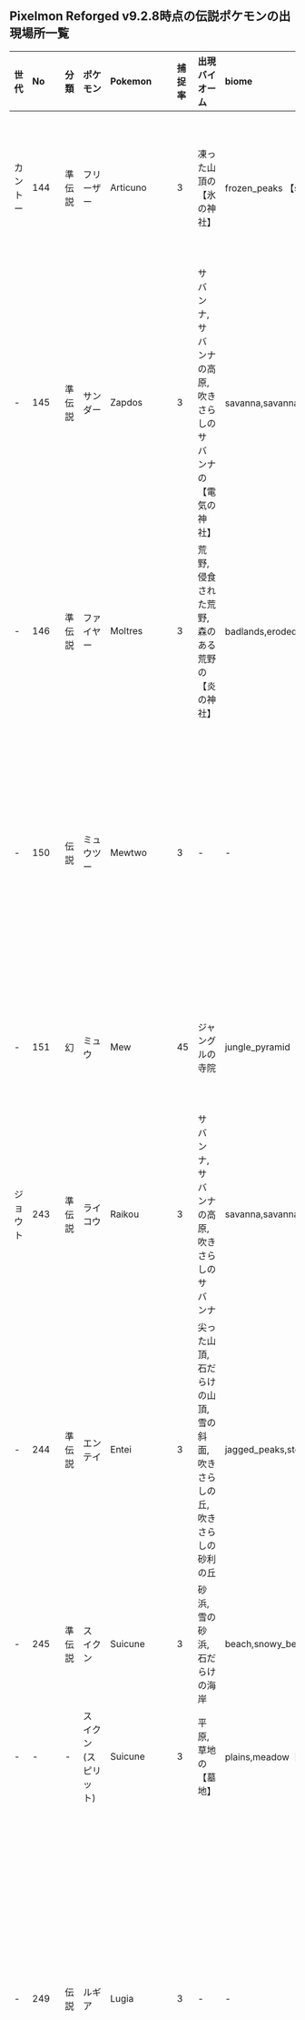 ## Pixelmon Reforged v9.2.8時点の伝説ポケモンの出現場所一覧

|世代|No|分類|ポケモン|Pokemon|捕捉率|出現バイオーム|biome|時間帯|備考|レイド|raids-biome|
|:----|:----|:----|:----|:----|:----|:----|:----|:----|:----|:----|:----|
|カントー|144|準伝説|フリーザー|Articuno|3|凍った山頂の【氷の神社】|frozen_peaks 【shrines/articuno】|-|要：氷のオーブ|凍った山頂,ラナキラマウンテン,雪原,氷樹|frozen_peaks,mount_lanakila,snowy_plains,ice_spikes|
|-|145|準伝説|サンダー|Zapdos|3|サバンナ,サバンナの高原,吹きさらしのサバンナ の【電気の神社】|savanna,savanna_plateau,windswept_savanna 【shrines/zapdos】|-|要：雷のオーブ|サバンナ,サバンナの高原,吹きさらしのサバンナ|savanna,savanna_plateau,windswept_savanna|
|-|146|準伝説|ファイヤー|Moltres|3|荒野,侵食された荒野,森のある荒野の【炎の神社】|badlands,eroded_badlands, wooded_badlands 【shrines/moltres】|-|要：炎のオーブ|荒野,森のある荒野,侵食された荒野|badlands,wooded_badlands,eroded_badlands|
|-|150|伝説|ミュウツー|Mewtwo|3|-|-|-|使：クローンマシーン|ジ・エンド,小さなエンド島,エンドの内陸部,エンドの高地,エンドのやせ地|the_end,small_end_islands,end_midlands,end_highlands,end_barrens|
|-|151|幻|ミュウ|Mew|45|ジャングルの寺院|jungle_pyramid|日中|地上,人工,室内|ジャングル,まばらなジャングル,竹林|jungle,sparce_jungle,bamboo_jungle|
|ジョウト|243|準伝説|ライコウ|Raikou|3|サバンナ,サバンナの高原,吹きさらしのサバンナ|savanna,savanna_plateau,windswept_savanna|夜明け,午前|Y85以下|サバンナ,サバンナの高原,吹きさらしのサバンナ|savanna,savanna_plateau,windswept_savanna|
|-|244|準伝説|エンテイ|Entei|3|尖った山頂,石だらけの山頂,雪の斜面,吹きさらしの丘,吹きさらしの砂利の丘|jagged_peaks,stony_peaks,snowy_slopes,windswept_hills,windswept_gravelly_hills|日中|Y100以下|尖った山頂,石だらけの山頂,雪の斜面,吹きさらしの丘,吹きさらしの砂利の丘|jagged_peaks,stony_peaks,snowy_slopes,windswept_hills,windswept_gravelly_hills|
|-|245|準伝説|スイクン|Suicune|3|砂浜,雪の砂浜,石だらけの海岸|beach,snowy_beach,stony_shore|夜|-|海岸,雪の砂浜,石だらけの海岸|beach,snowy_beach,stony_shore|
|-|-|-|スイクン(スピリット)|Suicune|3|平原,草地の【墓地】|plains,meadow【misc/graveyard】|真夜中|地上,人工|-|-|
|-|249|伝説|ルギア|Lugia|3|-|-|-|要：うみなりのスズ|海洋,深海,冷たい海,冷たい深海,凍った海,凍った深海,ぬるい海,ぬるい深海,暖かい海,暖かい深海|ocean,deep_ocean,cold_ocean,deep_cold_ocean,frozen_ocean,deep_frozen_ocean,lukewarm_ocean,deep_lukewarm_ocean,warm_ocean,deep_warm_ocean|
|-|250|伝説|ホウオウ|Hooh|3|-|-|-|要：とうめいなスズ|荒野,森のある荒野,侵食された荒野|badlands,wooded_badlands,eroded_badlands|
|-|251|幻|セレビィ|Celebi|45|森林,花の森 の【ウバメの神社】|forest,flower_forest 【shrines/ilex】|-|要：GSボール|森林,花の森|forest,flower_forest|
|ホウエン|377|準伝説|レジロック|Regirock|3|荒野,侵食された荒野,森のある荒野|badlands,eroded_badlands, wooded_badlands|午後|地下、Y30以下|荒野,森のある荒野,侵食された荒野|badlands,wooded_badlands,eroded_badlands|
|-|378|準伝説|レジアイス|Regice|3|雪のタイガ,雪原,雪の砂浜,凍った川,凍った海,氷樹,凍った山頂|snowy_taiga,snowy_plains,snowy_beach,frozen_river,frozen_ocean,ice_spikes,frozen_peaks|午前|地下、Y30以下|凍った山頂,ラナキラマウンテン,雪原,氷樹,雪の砂浜,雪のタイガ,凍った川|frozen_peaks,mount_lanakila,snowy_plains,ice_spikes,snowy_beach,snowy_taiga,frozen_river|
|-|379|準伝説|レジスチル|Registeel|3|砂漠|desert|夜明け,午前|地下、Y30以下|砂漠|desert|
|-|380|準伝説|ラティアス|Latias|3|海洋,暖かい海|ocean,warm_ocean|午前|空中|暖かい海,暖かい深海|warm_ocean,deep_warm_ocean|
|-|381|準伝説|ラティオス|Latios|3|海洋,暖かい海|ocean,warm_ocean|午後|空中|暖かい海,暖かい深海|warm_ocean,deep_warm_ocean|
|-|382|伝説|カイオーガ|Kyogre|3|深海,暖かい深海,ぬるい深海,冷たい深海,凍った深海|deep_ocean,deep_warm_ocean,deep_lukewarm_ocean,deep_cold_ocean,deep_frozen_ocean|夜|水中、雨・嵐、Y40以下|海洋,深海,冷たい海,冷たい深海,凍った海,凍った深海,ぬるい海,ぬるい深海,暖かい海,暖かい深海|ocean,deep_ocean,cold_ocean,deep_cold_ocean,frozen_ocean,deep_frozen_ocean,lukewarm_ocean,deep_lukewarm_ocean,warm_ocean,deep_warm_ocean|
|-|383|伝説|グラードン|Groudon|3|砂漠|desert|日中|晴れ、Y90以下|砂漠|desert|
|-|-|-|グラードン(メタ)|Groudon|3|砂漠|desert|日中|晴れ、Y90以下、パーティーにジラーチがいる|-|-|
|-|384|伝説|レックウザ|Rayquaza|3|尖った山頂,石だらけの山頂,雪の斜面,吹きさらしの丘,吹きさらしの砂利の丘|jagged_peaks,stony_peaks,snowy_slopes,windswept_hills,windswept_gravelly_hills|午後,夕方|空中|尖った山頂,石だらけの山頂,雪の斜面,吹きさらしの丘,吹きさらしの砂利の丘|jagged_peaks,stony_peaks,snowy_slopes,windswept_hills,windswept_gravelly_hills|
|-|-|-|レックウザ（オルタ）|Rayquaza|3|尖った山頂,石だらけの山頂,雪の斜面,吹きさらしの丘,吹きさらしの砂利の丘|jagged_peaks,stony_peaks,snowy_slopes,windswept_hills,windswept_gravelly_hills|夜明け,夕方|空中、パーティーにムウマージ|-|-|
|-|386|幻|デオキシス|Deoxys|3|雪のタイガ,エンドの高地|snowy_taiga,end_highlands|午後|Y100以上|ジ・エンド,小さなエンド島,エンドの内陸部,エンドの高地,エンドのやせ地,雪のタイガ,ラナキラマウンテン|the_end,small_end_islands,end_midlands,end_highlands,end_barrens,snowy_taiga,mount_lanakila|
|-|395|幻|ジラーチ|Jirachi|3|尖った山頂,石だらけの山頂,雪の斜面,吹きさらしの丘,吹きさらしの砂利の丘|jagged_peaks,stony_peaks,snowy_slopes,windswept_hills,windswept_gravelly_hills|夜明け,午前|Y100以上|吹きさらしの森,林|windswept_forest,grove|
|シンオウ|480|準伝説|ユクシー|Uxie|3|暗い森|dark_forest|午後|水面|河川,暗い森|river,dark_forest|
|-|481|準伝説|エムリット|Mesprit|3|シラカバの森,シラカバの原生林|birch_forest,old_growth_birch_forest|夜明け,午前|水面|河川,シラカバの森,シラカバの原生林|river,birch_forest,old_growth_birch_forest|
|-|482|準伝説|アグノム|Azelf|3|森林|forest|午前|水面|河川,森林,花の森|river,forest,flower_forest|
|-|483|伝説|ディアルガ|Dialga|3|砂漠 の【やりの柱】|desert 【temples/spear_pillar】|-|要：こんごうだま|凍った山頂,ラナキラマウンテン,尖った山頂,石だらけの山頂,雪の斜面,吹きさらしの丘,吹きさらしの砂利の丘|frozen_peaks,mount_lanakila,jagged_peaks,stony_peaks,snowy_slopes,windswept_hills,windswept_gravelly_hills|
|-|484|伝説|パルキア|Palkia|3|砂漠 の【やりの柱】|desert 【temples/spear_pillar】|-|要：しらたま|凍った山頂,ラナキラマウンテン,尖った山頂,石だらけの山頂,雪の斜面,吹きさらしの丘,吹きさらしの砂利の丘|frozen_peaks,mount_lanakila,jagged_peaks,stony_peaks,snowy_slopes,windswept_hills,windswept_gravelly_hills|
|-|485|準伝説|ヒードラン|Heatran|3|荒野,侵食された荒野,森のある荒野,玄武岩の三角州|badlands,eroded_badlands, wooded_badlands,basalt_deltas|-|地下溶岩、Y50以下,溶岩表面|荒野,森のある荒野,侵食された荒野,ネザーの荒地,玄武岩の三角州,真紅の森,ソウルサンドの谷,歪んだ森|badlands,wooded_badlands,eroded_badlands,nether_wastes,basalt_deltas,crimson_forest,soul_sand_valley,warped_forest|
|-|486|準伝説|レジギガス|Regigigas|3|古代都市|ancient_city|午後,夕方|地下|サバンナ,サバンナの高原,吹きさらしのサバンナ|savanna,savanna_plateau,windswept_savanna|
|-|487|伝説|ギラティナ|Giratina|3|砂漠 の【やりの柱】|desert 【temples/spear_pillar】|-|要：はっきんだま|凍った山頂,ラナキラマウンテン,尖った山頂,石だらけの山頂,雪の斜面,吹きさらしの丘,吹きさらしの砂利の丘|frozen_peaks,mount_lanakila,jagged_peaks,stony_peaks,snowy_slopes,windswept_hills,windswept_gravelly_hills|
|-|488|準伝説|クレセリア|Cresselia|3|シラカバの原生林|old_growth_birch_forest|夜|満月|シラカバの森,シラカバの原生林|birch_forest,old_growth_birch_forest|
|-|-|-|クレセリア（スピリット）|Cresselia|3|平原,草地の【墓地】|plains,meadow【misc/graveyard】|真夜中|地上,人工|-|-|
|-|489|幻|フィオネ|Phione|30|-|-|-|マナフィのタマゴ孵化|ぬるい海,ぬるい深海,暖かい海,暖かい深海|lukewarm_ocean,deep_lukewarm_ocean,warm_ocean,deep_warm_ocean|
|-|490|幻|マナフィ|Manaphy|3|暖かい海,ぬるい海|warm_ocean,lukewarm_ocean|午前|水中、晴れ|ぬるい海,ぬるい深海,暖かい海,暖かい深海|lukewarm_ocean,deep_lukewarm_ocean,warm_ocean,deep_warm_ocean|
|-|491|幻|ダークライ|Darkrai|3|暗い森|dark_forest|夜|新月,Y85以上|暗い森|dark_forest|
|-|492|幻|シェイミ|Shaymin|45|ヒマワリ平原,花の森,サクラの林|sunflower_plains,flower_forest,cherry_grove|午前|-|花の森,ヒマワリ平原,サクラの林|flower_forest,sunflower_plains,cherry_grove|
|-|493|幻|アルセウス|Arceus|3|砂漠 の【やりの柱】|desert 【temples/spear_pillar】|-|要：てんかいのふえ|凍った山頂,ラナキラマウンテン,尖った山頂,石だらけの山頂,雪の斜面,吹きさらしの丘,吹きさらしの砂利の丘|frozen_peaks,mount_lanakila,jagged_peaks,stony_peaks,snowy_slopes,windswept_hills,windswept_gravelly_hills|
|イッシュ|494|幻|ビクティニ|Victini|3|サバンナ,サバンナの高原,吹きさらしのサバンナ|savanna,savanna_plateau,windswept_savanna|日中|Y90以下|サバンナ,サバンナの高原,吹きさらしのサバンナ|savanna,savanna_plateau,windswept_savanna|
|-|638|準伝説|コバルオン|Cobalion|3|森林,花の森,シラカバの森,シラカバの原生林|forest,flower_forest,birch_forest,old_growth_birch_forest|夜|Y85以上|森林,花の森,シラカバの森,シラカバの原生林|forest,flower_forest,birch_forest,old_growth_birch_forest|
|-|639|準伝説|テラキオン|Terrakion|3|森林,花の森,シラカバの森,シラカバの原生林|forest,flower_forest,birch_forest,old_growth_birch_forest|夜|Y85以上|森林,花の森,シラカバの森,シラカバの原生林|forest,flower_forest,birch_forest,old_growth_birch_forest|
|-|640|準伝説|ビリジオン|Virizion|3|森林,花の森,シラカバの森,シラカバの原生林|forest,flower_forest,birch_forest,old_growth_birch_forest|日中|Y85以上|森林,花の森,シラカバの森,シラカバの原生林|forest,flower_forest,birch_forest,old_growth_birch_forest|
|-|641|準伝説|トルネロス|Tornadus|3|平原,ヒマワリ平原,草地|plains,sunflower_plains,meadow|午後|空中、雨,嵐|平原,ヒマワリ平原,草地|plains,sunflower_plains,meadow|
|-|642|準伝説|ボルトロス|Thundurus|3|平原,ヒマワリ平原,草地|plains,sunflower_plains,meadow|午前|空中、雨,嵐|平原,ヒマワリ平原,草地|plains,sunflower_plains,meadow|
|-|643|伝説|レシラム|Reshiram|45|マツの原生林,トウヒの原生林|old_growth_pine_taiga,old_growth_spruce_taiga|日中|-|マツの原生林,トウヒの原生林|old_growth_pine_taiga,old_growth_spruce_taiga|
|-|644|伝説|ゼクロム|Zekrom|45|マツの原生林,トウヒの原生林|old_growth_pine_taiga,old_growth_spruce_taiga|夜|-|マツの原生林,トウヒの原生林|old_growth_pine_taiga,old_growth_spruce_taiga|
|-|645|準伝説|ランドロス|Landorus|3|荒野,侵食された荒野,森のある荒野|badlands,eroded_badlands, wooded_badlands|夜明け,午前|空中|荒野,森のある荒野,侵食された荒野|badlands,wooded_badlands,eroded_badlands|
|-|646|伝説|キュレム|Kyurem|3|氷樹|ice_spikes|午後,夕方|-|雪原,氷樹|snowy_plains,ice_spikes|
|-|647|幻|ケルディオ|Keldeo|3|河川|river|日中|-|河川|river|
|-|648|幻|メロエッタ|Meloetta|3|ヒマワリ平原,花の森,サクラの林|sunflower_plains,flower_forest,cherry_grove|夜|-|花の森,ヒマワリ平原,サクラの林|flower_forest,sunflower_plains,cherry_grove|
|-|649|幻|ゲノセクト|Genesect|3|吹きさらしの森,林|windswept_forest,grove|夜|-|吹きさらしの森,林|windswept_forest,grove|
|カロス|716|伝説|ゼルネアス|Xerneas|45|暗い森|dark_forest|日中|-|暗い森|dark_forest|
|-|-|-|ゼルネアス(クリエイター)|Xerneas|45|暗い森|dark_forest|真昼|-|-|-|
|-|717|伝説|イベルタル|Yveltal|45|タイガ,マツの原生林,トウヒの原生林|taiga,old_growth_pine_taiga,old_growth_spruce_taiga|夜|空中|タイガ,マツの原生林,トウヒの原生林|taiga,old_growth_pine_taiga,old_growth_spruce_taiga|
|-|718|伝説|ジガルデ|Zygarde|3|-|-|-|使：再組立ユニット|尖った山頂,石だらけの山頂,雪の斜面,吹きさらしの丘,吹きさらしの砂利の丘|jagged_peaks,stony_peaks,snowy_slopes,windswept_hills,windswept_gravelly_hills|
|-|719|幻|ディアンシー|Diancie|3|尖った山頂,石だらけの山頂,雪の斜面,吹きさらしの丘,吹きさらしの砂利の丘|jagged_peaks,stony_peaks,snowy_slopes,windswept_hills,windswept_gravelly_hills|午前|地下、Y50以下|尖った山頂,石だらけの山頂,雪の斜面,吹きさらしの丘,吹きさらしの砂利の丘|jagged_peaks,stony_peaks,snowy_slopes,windswept_hills,windswept_gravelly_hills|
|-|720|幻|フーパ|Hoopa|3|砂漠のピラミッド|desert_pyramid|午後|-|砂漠,ジ・エンド,小さなエンド島,エンドの内陸部,エンドの高地,エンドのやせ地|desert,the_end,small_end_islands,end_midlands,end_highlands,end_barrens|
|-|721|幻|ボルケニオン|Volcanion|3|砂漠|desert|夜明け,午前|液面|砂漠|desert|
|アローラ|772|準伝説|タイプ：ヌル|TypeNull|3|エンド要塞|stronghold|夕方,夜|地上|ジャングル,まばらなジャングル,竹林|jungle,sparce_jungle,bamboo_jungle|
|-|773|準伝説|シルヴァディ|Silvally|3|-|-|-|進化|ジャングル,まばらなジャングル,竹林|jungle,sparce_jungle,bamboo_jungle|
|-|785|準伝説|カプ・コケコ|Tapu_Koko|3|ジャングル,まばらなジャングル,竹林|jungle,sparse_jungle,bamboo_jungle|午前|Y90以下|ジャングル,まばらなジャングル,竹林|jungle,sparce_jungle,bamboo_jungle|
|-|786|準伝説|カプ・テテフ|Tapu_Lele|3|ジャングル,まばらなジャングル,竹林|jungle,sparse_jungle,bamboo_jungle|夜|Y90以下|ジャングル,まばらなジャングル,竹林|jungle,sparce_jungle,bamboo_jungle|
|-|787|準伝説|カプ・ブルル|Tapu_Bulu|3|ジャングル,まばらなジャングル,竹林|jungle,sparse_jungle,bamboo_jungle|日中|Y90以下|ジャングル,まばらなジャングル,竹林|jungle,sparce_jungle,bamboo_jungle|
|-|788|準伝説|カプ・レヒレ|Tapu_Fini|3|ジャングル,まばらなジャングル,竹林|jungle,sparse_jungle,bamboo_jungle|午後|水面、Y90以下|ジャングル,まばらなジャングル,竹林|jungle,sparce_jungle,bamboo_jungle|
|-|789|伝説|コスモッグ|Cosmog|45|ヒマワリ平原,ウルトラスペース|sunflower_plains,ultra_space|夕方,夜|-|-|-|
|-|790|伝説|コスモウム|Cosmoem|45|-|-|-|進化|-|-|
|-|791|伝説|ソルガレオ|Solgaleo|45|-|-|-|進化|平原,ヒマワリ平原,草地,ウルトラクレーター,ウルトラデザート|plains,sunflower_plains,meadow,ultra_crater,ultra_desert|
|-|792|伝説|ルナアーラ|Lunala|45|-|-|-|進化|平原,ヒマワリ平原,草地,ウルトラディープシー,ウルトラフォレスト|plains,sunflower_plains,meadow,ultra_deep_sea,ultra_forest|
|-|800|伝説|ネクロズマ|Necrozma|45|暗い森|dark_forest|夜|Y85以下|暗い森,ウルトラジャングル,ウルトラプラント|dark_forest,ultra_jungle,ultra_plant|
|-|801|幻|マギアナ|Magearna|3|森の洋館|mansion|日中|室内|暗い森|dark_forest|
|-|802|幻|マーシャドー|Marshadow|3|荒野,侵食された荒野,森のある荒野,ネザーの荒地,玄武岩の三角州,真紅の森,ソウルサンドの谷,歪んだ森|badlands,eroded_badlands, wooded_badlands,nether_wastes,basalt_deltas,crimson_forest,soul_sand_valley,warped_forest|夜|-|ネザーの荒地,玄武岩の三角州,真紅の森,ソウルサンドの谷,歪んだ森|nether_wastes,basalt_deltas,crimson_forest,soul_sand_valley,warped_forest|
|-|807|幻|ゼラオラ|Zeraora|3|サバンナ,サバンナの高原,吹きさらしのサバンナ|savanna,savanna_plateau,windswept_savanna|午後|Y90以上|サバンナ,サバンナの高原,吹きさらしのサバンナ|savanna,savanna_plateau,windswept_savanna|
|-|808|幻|メルタン|Meltan|3|-|-|-|要：ふしぎなはこ|サバンナ,サバンナの高原,吹きさらしのサバンナ|savanna,savanna_plateau,windswept_savanna|
|-|809|幻|メルメタル|Melmetal|3|-|-|-|進化|サバンナ,サバンナの高原,吹きさらしのサバンナ|savanna,savanna_plateau,windswept_savanna|
|ガラル|888|伝説|ザシアン|Zacian|10|森林,花の森,シラカバの森,シラカバの原生林|forest,flower_forest,birch_forest,old_growth_birch_forest|日中|Y85以下|森林,花の森,シラカバの森,シラカバの原生林|forest,flower_forest,birch_forest,old_growth_birch_forest|
|-|889|伝説|ザマゼンタ|Zamazenta|10|森林,花の森,シラカバの森,シラカバの原生林|forest,flower_forest,birch_forest,old_growth_birch_forest|夜|Y85以下|森林,花の森,シラカバの森,シラカバの原生林|forest,flower_forest,birch_forest,old_growth_birch_forest|
|-|890|伝説|ムゲンダイナ|Eternatus|10|沼地,マングローブの沼地,エンドのやせ地|swamp,mangrove_swamp,end_barrens|夜明け,午前|-|沼地,マングローブの沼地,ジ・エンド,小さなエンド島,エンドの内陸部,エンドの高地,エンドのやせ地|swamp,mangrove_swamp,the_end,small_end_islands,end_midlands,end_highlands,end_barrens|
|-|891|準伝説|ダクマ|Kubfu|3|竹林|bamboo_jungle|午後|-|ジャングル,まばらなジャングル,竹林|jungle,sparce_jungle,bamboo_jungle|
|-|892|準伝説|ウーラオス|Urshifu|3|-|-|-|進化|ジャングル,まばらなジャングル,竹林|jungle,sparce_jungle,bamboo_jungle|
|-|893|幻|ザルード|Zarude|3|ジャングル,まばらなジャングル,竹林|jungle,sparse_jungle,bamboo_jungle|夜|木の上、Y90以上|ジャングル,まばらなジャングル,竹林|jungle,sparce_jungle,bamboo_jungle|
|-|894|準伝説|レジドラゴ|Regidrago|3|ネザーの荒地,玄武岩の三角州,真紅の森,ソウルサンドの谷,歪んだ森|nether_wastes,basalt_deltas,crimson_forest,soul_sand_valley,warped_forest|日中|人工|ネザーの荒地,玄武岩の三角州,真紅の森,ソウルサンドの谷,歪んだ森|nether_wastes,basalt_deltas,crimson_forest,soul_sand_valley,warped_forest|
|-|895|準伝説|レジエレキ|Regieleki|3|ジ・エンド,小さなエンド島,エンドの内陸部,エンドの高地,エンドのやせ地|the_end,small_end_islands,end_midlands,end_highlands,end_barrens|午後|人工|ジ・エンド,小さなエンド島,エンドの内陸部,エンドの高地,エンドのやせ地|the_end,small_end_islands,end_midlands,end_highlands,end_barrens|
|-|-|-|レジエレキ（スピリット）|Regieleki|3|平原,草地の【墓地】|plains,meadow【misc/graveyard】|真夜中|地上,人工|-|-|
|-|896|準伝説|ブリザポス|Glastrier|3|雪原,雪の砂浜,凍った川,凍った海,氷樹,凍った山頂|snowy_plains,snowy_beach,frozen_river,frozen_ocean,ice_spikes,frozen_peaks|日中|-|雪原,氷樹|snowy_plains,ice_spikes|
|-|897|準伝説|レイスポス|Spectrier|3|沼地,マングローブの沼地|swamp,mangrove_swamp|夜|-|沼地,マングローブの沼地,|swamp,mangrove_swamp|
|-|898|伝説|バドレックス|Calyrex|3|雪のタイガ|snowy_taiga|午前|-|雪のタイガ,ラナキラマウンテン|snowy_taiga,mount_lanakila|
|-|144|準伝説|ガラルフリーザー|Articuno-galarian|3|-|-|-|クエスト※今はでない|凍った山頂,ラナキラマウンテン,雪原,氷樹|frozen_peaks,mount_lanakila,snowy_plains,ice_spikes|
|-|145|準伝説|ガラルサンダー|Zapdos-galarian|3|-|-|-|クエスト※今はでない|サバンナ,サバンナの高原,吹きさらしのサバンナ|savanna,savanna_plateau,windswept_savanna|
|-|146|準伝説|ガラルファイヤー|Moltres-galarian|3|-|-|-|クエスト※今はでない|荒野,森のある荒野,侵食された荒野|badlands,wooded_badlands,eroded_badlands|
|-|905|準伝説|ラブトロス|Enamorus|3|ヒマワリ平原,花の森,サクラの林|sunflower_plains,flower_forest,cherry_grove|夜明け,夕方|空中|花の森,ヒマワリ平原,サクラの林|flower_forest,sunflower_plains,cherry_grove|
|パルデア|1001|準伝説|チオンジェン|WoChien|6|沼地,マングローブの沼地|swamp,mangrove_swamp|夜|-|-|-|
|-|1002|準伝説|パオジアン|ChienPao|6|凍った山頂|frozen_peaks|夜|Y100以上|凍った山頂,ラナキラマウンテン|frozen_peaks,mount_lanakila|
|-|1003|準伝説|ディンルー|TingLu|6|タイガ,マツの原生林,トウヒの原生林|taiga,old_growth_pine_taiga,old_growth_spruce_taiga|夜|-|-|-|
|-|1004|準伝説|イーユイ|ChiYu|6|荒野,侵食された荒野,森のある荒野|badlands,eroded_badlands, wooded_badlands|日中|Y100以上、溶岩表面|荒野,森のある荒野,侵食された荒野|badlands,wooded_badlands,eroded_badlands|
|-|1007|伝説|コライドン|Koraidon|3|小さなエンド島|small_end_islands|日中|-|ジ・エンド,小さなエンド島,エンドの内陸部,エンドの高地,エンドのやせ地|the_end,small_end_islands,end_midlands,end_highlands,end_barrens|
|-|1008|伝説|ミライドン|Miraidon|3|小さなエンド島|small_end_islands|夜|-|ジ・エンド,小さなエンド島,エンドの内陸部,エンドの高地,エンドのやせ地|the_end,small_end_islands,end_midlands,end_highlands,end_barrens|
|-|1009|準伝説|ウネルミナモ|WalkingWake|5|-|-|-|レイドのみ|ジ・エンド,小さなエンド島,エンドの内陸部,エンドの高地,エンドのやせ地|the_end,small_end_islands,end_midlands,end_highlands,end_barrens|
|-|1010|準伝説|テツノイサハ|IronLeaves|5|-|-|-|レイドのみ|ジ・エンド,小さなエンド島,エンドの内陸部,エンドの高地,エンドのやせ地|the_end,small_end_islands,end_midlands,end_highlands,end_barrens|
|-|1014|準伝説|イイネイヌ|Okidogi|3|-|-|-|-|-|-|
|-|1015|準伝説|マシマシラ|Munkidori|3|-|-|-|-|-|-|
|-|1016|準伝説|キチキギス|Fezandipiti|3|-|-|-|-|-|-|
|-|1017|準伝説|オーガポン|Ogerpon|5|-|-|-|-|-|-|
|-|1020|準伝説|ウガツホムラ|GougingFire|10|-|-|-|-|-|-|
|-|1021|準伝説|タケルライコ|RagingBolt|10|-|-|-|-|-|-|
|-|1022|準伝説|テツノイワオ|IronBoulder|10|-|-|-|-|-|-|
|-|1023|準伝説|テツノカシラ|IronCrown|10|-|-|-|-|-|-|
|-|1024|伝説|テラパゴス|Terapagos|-|-|-|-|-|-|-|
|-|1025|幻|モモワロウ|Pecharunt|3|-|-|-|-|-|-|
